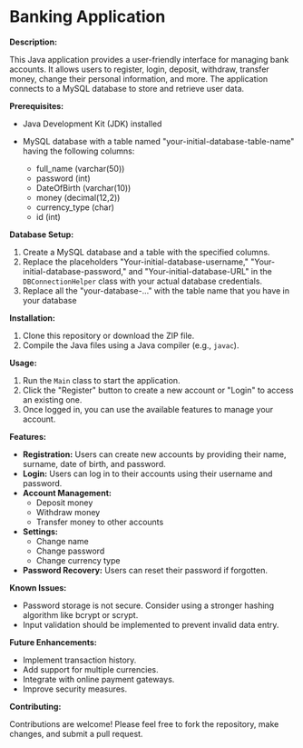 # Banking Application

**Description:**

This Java application provides a user-friendly interface for managing bank accounts. It allows users to register, login, deposit, withdraw, transfer money, change their personal information, and more. The application connects to a MySQL database to store and retrieve user data.

**Prerequisites:**

- Java Development Kit (JDK) installed
- MySQL database with a table named "your-initial-database-table-name" having the following columns:

  - full_name (varchar(50))
  - password (int)
  - DateOfBirth (varchar(10))
  - money (decimal(12,2))
  - currency_type (char)
  - id (int)

**Database Setup:**

1. Create a MySQL database and a table with the specified columns.
2. Replace the placeholders "Your-initial-database-username," "Your-initial-database-password," and "Your-initial-database-URL" in the `DBConnectionHelper` class with your actual database credentials.
3. Replace all the "your-database-..." with the table name that you have in your database

**Installation:**

1. Clone this repository or download the ZIP file.
2. Compile the Java files using a Java compiler (e.g., `javac`).

**Usage:**

1. Run the `Main` class to start the application.
2. Click the "Register" button to create a new account or "Login" to access an existing one.
3. Once logged in, you can use the available features to manage your account.

**Features:**

- **Registration:** Users can create new accounts by providing their name, surname, date of birth, and password.
- **Login:** Users can log in to their accounts using their username and password.
- **Account Management:**
  - Deposit money
  - Withdraw money
  - Transfer money to other accounts
- **Settings:**
  - Change name
  - Change password
  - Change currency type
- **Password Recovery:** Users can reset their password if forgotten.

**Known Issues:**

- Password storage is not secure. Consider using a stronger hashing algorithm like bcrypt or scrypt.
- Input validation should be implemented to prevent invalid data entry.

**Future Enhancements:**

- Implement transaction history.
- Add support for multiple currencies.
- Integrate with online payment gateways.
- Improve security measures.

**Contributing:**

Contributions are welcome! Please feel free to fork the repository, make changes, and submit a pull request.

